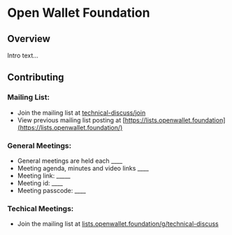 # Open Wallet Foundation

## Overview

Intro text...

## Contributing

### Mailing List:
 - Join the mailing list at [technical-discuss/join](https://lists.openwallet.foundation/g/technical-discuss/join)
 - View previous mailing list posting at [https://lists.openwallet.foundation](https://lists.openwallet.foundation/)

### General Meetings:
- General meetings are held each ____
- Meeting agenda, minutes and video links ____
- Meeting link: _____
- Meeting id: ____
- Meeting passcode: ____


### Techical Meetings:
 - Join the mailing list at [lists.openwallet.foundation/g/technical-discuss](https://lists.openwallet.foundation/g/technical-discuss/join)
